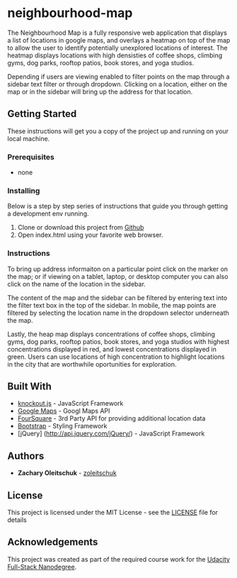 # neighbourhood-map

The Neighbourhood Map is a fully responsive web application that displays a list of locations in google maps, and overlays a heatmap on top of the map to allow the user to identify potentially unexplored locations of interest. The heatmap displays locations with high densisties of coffee shops, climbing gyms, dog parks, rooftop patios, book stores, and yoga studios.

Depending if users are viewing enabled to filter points on the map through a sidebar text filter or through dropdown. Clicking on a location, either on the map or in the sidebar will bring up the address for that location.

## Getting Started

These instructions will get you a copy of the project up and running on your local machine.

### Prerequisites

* none

### Installing

Below is a step by step series of instructions that guide you through getting a development env running.

1. Clone or download this project from [Github](https://github.com/zoleitschuk/neighbourhood-map)
2. Open index.html using your favorite web browser.

### Instructions

To bring up address informaiton on a particular point click on the marker on the map; or if viewing on a tablet, laptop, or desktop computer you can also click on the name of the location in the sidebar.

The content of the map and the sidebar can be filtered by entering text into the filter text box in the top of the sidebar. In mobile, the map points are filtered by selecting the location name in the dropdown selector underneath the map.

Lastly, the heap map displays concentrations of coffee shops, climbing gyms, dog parks, rooftop patios, book stores, and yoga studios with highest concentrations displayed in red, and lowest concentrations displayed in green. Users can use locations of high concentration to highlight locations in the city that are worthwhile oportunities for exploration.

## Built With

* [knockout.js](http://flask.pocoo.org/) - JavaScript Framework
* [Google Maps](https://developers.google.com/maps/documentation/) - Googl Maps API
* [FourSquare](https://developer.foursquare.com/docs/api) - 3rd Party API for providing additional location data
* [Bootstrap](https://getbootstrap.com/docs/4.0/getting-started/introduction/) - Styling Framework
* [jQuery] (http://api.jquery.com/jQuery/) - JavaScript Framework

## Authors

* **Zachary Oleitschuk** - [zoleitschuk](https://github.com/zoleitschuk/)

## License

This project is licensed under the MIT License - see the [LICENSE](LICENSE) file for details

## Acknowledgements

This project was created as part of the required course work for the [Udacity Full-Stack Nanodegree](https://www.udacity.com/course/full-stack-web-developer-nanodegree--nd004).